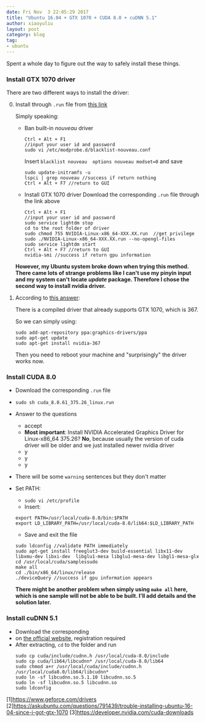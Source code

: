 ```yaml
---
date: Fri Nov  3 22:05:29 2017
title: "Ubuntu 16.04 + GTX 1070 + CUDA 8.0 + cuDNN 5.1"
author: xiaoyuliu
layout: post
category: blog
tag:
- ubuntu
---
```


Spent a whole day to figure out the way to safely install these things.

### Install GTX 1070 driver

There are two different ways to install the driver:

0. Install through `.run` file from [this link](1)

    Simply speaking:

    + Ban built-in *nouveau* driver
        ```
        Ctrl + Alt + F1
        //input your user id and password
        sudo vi /etc/modprobe.d/blacklist-nouveau.conf
        ```

        Insert `blacklist nouveau  options nouveau modset=0` and save
        
        ```
        sudo update-initramfs -u
        lspci | grep nouveau //success if return nothing
        Ctrl + Alt + F7 //return to GUI
        ```


    + Install GTX 1070 driver
        Download the corresponding `.run` file through the link above

        ```
        Ctrl + Alt + F1
        //input your user id and password
        sudo service lightdm stop
        cd to the root folder of driver
        sudo chmod 755 NVIDIA-Linux-x86_64-XXX.XX.run  //get privilege
        sudo ./NVIDIA-Linux-x86_64-XXX.XX.run --no-opengl-files
        sudo service lightdm start
        Ctrl + Alt + F7 //return to GUI
        nvidia-smi //success if return gpu information
        ```

    **However, my Ubuntu system broke down when trying this method. There came lots of strange problems like I can't use my pinyin input and my system can't locate *update* package. Therefore I chose the second way to install nvidia driver.**


1. According to [this answer](2):

    There is a compiled driver that already supports GTX 1070, which is 367.

    So we can simply using:

    ```
    sudo add-apt-repository ppa:graphics-drivers/ppa
    sudo apt-get update
    sudo apt-get install nvidia-367
    ```

    Then you need to reboot your machine and "surprisingly" the driver works now. 


### Install CUDA 8.0

- Download the corresponding `.run` file
- `sudo sh cuda_8.0.61_375.26_linux.run`
- Answer to the questions
    + accept
    + **Most important**: Install NVIDIA Accelerated Graphics Driver for Linux-x86_64 375.26? **No**, because usually the version of cuda driver will be older and we just installed newer nvidia driver
    + y
    + y
    + y
- There will be some `warning` sentences but they don't matter
- Set PATH:
    + `sudo vi /etc/profile`
    + Insert:
    ```
    export PATH=/usr/local/cuda-8.0/bin:$PATH
    export LD_LIBRARY_PATH=/usr/local/cuda-8.0/lib64:$LD_LIBRARY_PATH
    ```
    + Save and exit the file
    ```
    sudo ldconfig //validate PATH immediately
    sudo apt-get install freeglut3-dev build-essential libx11-dev libxmu-dev libxi-dev  libglu1-mesa libglu1-mesa-dev libgl1-mesa-glx
    cd /usr/local/cuda/samplessudo
    make all
    cd ./bin/x86_64/linux/release 
    ./deviceQuery //success if gpu information appears
    ```

    **There might be another problem when simply using `make all` here, which is one sample will not be able to be built. I'll add details and the solution later.**

### Install cuDNN 5.1

- Download the corresponding 
-  on [the official website](3), registration required
- After extracting, `cd` to the folder and run
    ```
    sudo cp cuda/include/cudnn.h /usr/local/cuda-8.0/include
    sudo cp cuda/lib64/libcudnn* /usr/local/cuda-8.0/lib64
    sudo chmod a+r /usr/local/cuda/include/cudnn.h /usr/local/cuda8.0/lib64/libcudnn*
    sudo ln -sf libcudnn.so.5.1.10 libcudnn.so.5  
    sudo ln -sf libcudnn.so.5 libcudnn.so  
    sudo ldconfig 
    ```

[1]https://www.geforce.com/drivers
[2]https://askubuntu.com/questions/791439/trouble-installing-ubuntu-16-04-since-i-got-gtx-1070
[3]https://developer.nvidia.com/cuda-downloads
